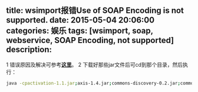 title: wsimport报错Use of SOAP Encoding is not supported.
date: 2015-05-04 20:06:00
categories: 娱乐
tags: [wsimport, soap, webservice, SOAP Encoding, not supported]
description:
---
1 错误原因及解决可参考[**这里**](http://stackoverflow.com/questions/412772/java-rpc-encoded-wsdls-are-not-supported-in-jaxws-2-0)。
2  下载好那些jar文件后可cd到那个目录，然后执行：
```bash
java -cpactivation-1.1.jar;axis-1.4.jar;commons-discovery-0.2.jar;commons-logging-1.1.1.jar;jaxrpc-1.1.jar;mail-1.4.jar;saaj-1.1.jar;wsdl4j-1.4.jar org.apache.axis.wsdl.WSDL2Javahttp://xxxxxxxx?wsdl(注意这里是你的wsdl地址）。
```